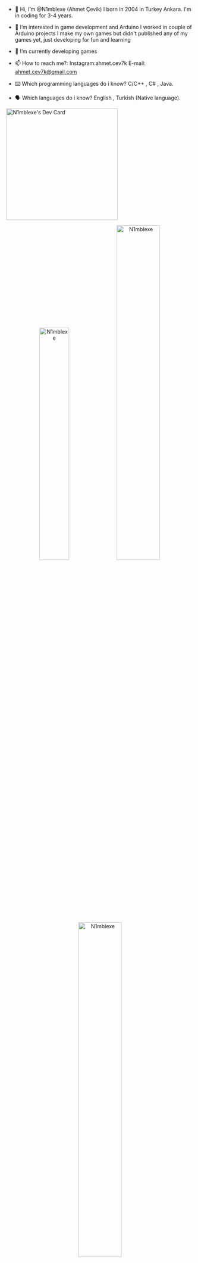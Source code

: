 - 👋 Hi, I’m @N1mblexe (Ahmet Çevik)
     I born in 2004 in Turkey Ankara. I'm in coding for 3-4 years.

- 👀 I’m interested in game development and Arduino
     I worked in couple of Arduino projects 
     I make my own games but didn't published any of my games yet, 
     just developing for fun and learning

- 🌱 I’m currently developing games

- 📫 How to reach me?:
     Instagram:ahmet.cev7k
     E-mail: ahmet.cev7k@gmail.com

- ⌨️ Which programming languages do i know?
     C/C++ , C# , Java.

- 🗣️ Which languages do i know?
     English , Turkish (Native language).
     
     
<a href="https://app.daily.dev/N1mblexe"><img src="https://api.daily.dev/devcards/81fef2c2311f4739a063dbde61b40fe2.png?r=1fr" width="300" alt="N1mblexe's Dev Card"/></a>

<p align="center">
<img width="40%" src="https://github-readme-stats.vercel.app/api/top-langs?username=N1mblexe&show_icons=true&theme=dracula&title_color=ff8000&text_color=ffffff&bg_color=6a6a6a&locale=en&layout=compact&hide_border=true" alt="N1mblexe" /> 
<img width="48%" src="https://github-readme-stats.vercel.app/api?username=N1mblexe&show_icons=true&theme=dracula&title_color=ff8000&text_color=ffffff&bg_color=6a6a6a&locale=en&hide_border=true" alt="N1mblexe" />
<img width="48%" src="https://github-readme-streak-stats.herokuapp.com/?user=N1mblexe&theme=highcontrast&hide_border=true" alt="N1mblexe" />
</p>
